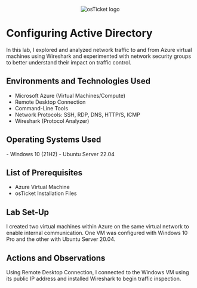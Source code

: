 <p align="center">
<img src="https://i.imgur.com/Clzj7Xs.png" alt="osTicket logo"/>
</p>

<h1>Configuring Active Directory</h1>
In this lab, I explored and analyzed network traffic to and from Azure virtual machines using Wireshark and experimented with network security groups to better understand their impact on traffic control.<br />

<h2>Environments and Technologies Used</h2>

- Microsoft Azure (Virtual Machines/Compute)
- Remote Desktop Connection
- Command-Line Tools
- Network Protocols: SSH, RDP, DNS, HTTP/S, ICMP
- Wireshark (Protocol Analyzer)

<h2>Operating Systems Used </h2>
- Windows 10</b> (21H2)
- Ubuntu Server 22.04

<h2>List of Prerequisites</h2>

- Azure Virtual Machine
- osTicket Installation Files

<h2>Lab Set-Up</h2>
<p>I created two virtual machines within Azure on the same virtual network to enable internal communication. One VM was configured with Windows 10 Pro and the other with Ubuntu Server 20.04.</p>

<h2>Actions and Observations</h2>

<p>
Using Remote Desktop Connection, I connected to the Windows VM using its public IP address and installed Wireshark to begin traffic inspection.
</p>
